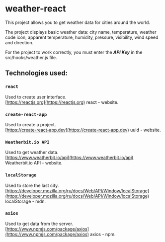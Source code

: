 # weather-react

This project allows you to get weather data for cities around the world.

The project displays basic weather data: city name, temperature, weather code icon, аpparent temperature, humidity, pressure, visibility, wind speed and direction.

For the project to work correctly, you must enter the ***API Key*** in the src/hooks/weather.js file.

## Technologies used:

### `react`

Used to create user interface.\
[https://reactjs.org](https://reactjs.org) react - website.

### `create-react-app`

Used to create a project.\
[https://create-react-app.dev](https://create-react-app.dev) uuid - website.

### `Weatherbit.io API`

Used to get weather data.\
[https://www.weatherbit.io/api](https://www.weatherbit.io/api) Weatherbit.io API - website.

### `localStorage`

Used to store the last city.\
[https://developer.mozilla.org/ru/docs/Web/API/Window/localStorage](https://developer.mozilla.org/ru/docs/Web/API/Window/localStorage) localStorage - mdn.

### `axios`

Used to get data from the server.\
[https://www.npmjs.com/package/axios](https://www.npmjs.com/package/axios) axios - npm.